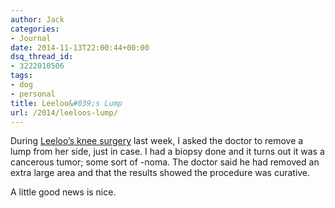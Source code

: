 ```yaml
---
author: Jack
categories:
- Journal
date: 2014-11-13T22:00:44+00:00
dsq_thread_id:
- 3222010506
tags:
- dog
- personal
title: Leeloo&#039;s Lump
url: /2014/leeloos-lump/
---
```


During [Leeloo’s knee surgery][1] last week, I asked the doctor to remove a lump from her side, just in case. I had a biopsy done and it turns out it was a cancerous tumor; some sort of -noma. The doctor said he had removed an extra large area and that the results showed the procedure was curative. 

A little good news is nice.

 [1]: http://baty.net/2014/11/leeloos-legs/